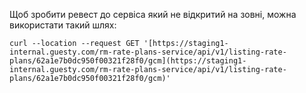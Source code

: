 Щоб зробити ревест до сервіса який не відкритий на зовні, можна використати такий шлях:  

```
curl --location --request GET '[https://staging1-internal.guesty.com/rm-rate-plans-service/api/v1/listing-rate-plans/62a1e7b0dc950f00321f28f0/gcm](https://staging1-internal.guesty.com/rm-rate-plans-service/api/v1/listing-rate-plans/62a1e7b0dc950f00321f28f0/gcm)'
```

